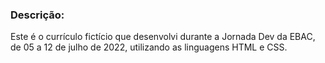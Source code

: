 ### Descrição:

Este é o currículo fictício que desenvolvi durante a Jornada Dev da EBAC, de 05 a 12 de julho de 2022, utilizando as linguagens HTML e CSS.



